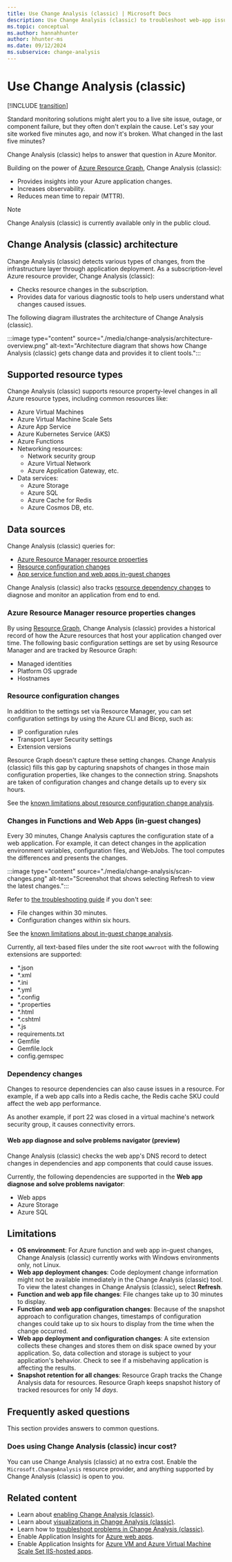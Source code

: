 ```yaml
---
title: Use Change Analysis (classic) | Microsoft Docs
description: Use Change Analysis (classic) to troubleshoot web-app issues on live sites.
ms.topic: conceptual
ms.author: hannahhunter
author: hhunter-ms
ms.date: 09/12/2024
ms.subservice: change-analysis
---
```


# Use Change Analysis (classic)

[!INCLUDE [transition](../includes/change/change-analysis-is-moving.md)]

Standard monitoring solutions might alert you to a live site issue, outage, or component failure, but they often don't explain the cause. Let's say your site worked five minutes ago, and now it's broken. What changed in the last five minutes?

Change Analysis (classic) helps to answer that question in Azure Monitor.

Building on the power of [Azure Resource Graph](/azure/governance/resource-graph/overview), Change Analysis (classic):

- Provides insights into your Azure application changes.
- Increases observability.
- Reduces mean time to repair (MTTR).

> [!NOTE]
> Change Analysis (classic) is currently available only in the public cloud.

## Change Analysis (classic) architecture

Change Analysis (classic) detects various types of changes, from the infrastructure layer through application deployment. As a subscription-level Azure resource provider, Change Analysis (classic):

- Checks resource changes in the subscription.
- Provides data for various diagnostic tools to help users understand what changes caused issues.

The following diagram illustrates the architecture of Change Analysis (classic).

:::image type="content" source="./media/change-analysis/architecture-overview.png" alt-text="Architecture diagram that shows how Change Analysis (classic) gets change data and provides it to client tools.":::

## Supported resource types

Change Analysis (classic) supports resource property-level changes in all Azure resource types, including common resources like:

- Azure Virtual Machines
- Azure Virtual Machine Scale Sets
- Azure App Service
- Azure Kubernetes Service (AKS)
- Azure Functions
- Networking resources:
    - Network security group
    - Azure Virtual Network
    - Azure Application Gateway, etc.
- Data services:
    - Azure Storage
    - Azure SQL
    - Azure Cache for Redis
    - Azure Cosmos DB, etc.

## Data sources

Change Analysis (classic) queries for:

- [Azure Resource Manager resource properties](#azure-resource-manager-resource-properties-changes)
- [Resource configuration changes](#resource-configuration-changes)
- [App service function and web apps in-guest changes](#changes-in-functions-and-web-apps-in-guest-changes)

Change Analysis (classic) also tracks [resource dependency changes](#dependency-changes) to diagnose and monitor an application from end to end.

### Azure Resource Manager resource properties changes

By using [Resource Graph](/azure/governance/resource-graph/overview), Change Analysis (classic) provides a historical record of how the Azure resources that host your application changed over time. The following basic configuration settings are set by using Resource Manager and are tracked by Resource Graph:

- Managed identities
- Platform OS upgrade
- Hostnames

### Resource configuration changes

In addition to the settings set via Resource Manager, you can set configuration settings by using the Azure CLI and Bicep, such as:

- IP configuration rules
- Transport Layer Security settings
- Extension versions

Resource Graph doesn't capture these setting changes. Change Analysis (classic) fills this gap by capturing snapshots of changes in those main configuration properties, like changes to the connection string. Snapshots are taken of configuration changes and change details up to every six hours.

See the [known limitations about resource configuration change analysis](#limitations).

### Changes in Functions and Web Apps (in-guest changes)

Every 30 minutes, Change Analysis captures the configuration state of a web application. For example, it can detect changes in the application environment variables, configuration files, and WebJobs. The tool computes the differences and presents the changes.

:::image type="content" source="./media/change-analysis/scan-changes.png" alt-text="Screenshot that shows selecting Refresh to view the latest changes.":::

Refer to [the troubleshooting guide](./change-analysis-troubleshoot.md#cannot-see-in-guest-changes-for-newly-enabled-web-app) if you don't see:

- File changes within 30 minutes.
- Configuration changes within six hours.

See the [known limitations about in-guest change analysis](#limitations).

Currently, all text-based files under the site root `wwwroot` with the following extensions are supported:

- *.json
- *.xml
- *.ini
- *.yml
- *.config
- *.properties
- *.html
- *.cshtml
- *.js
- requirements.txt
- Gemfile
- Gemfile.lock
- config.gemspec

### Dependency changes

Changes to resource dependencies can also cause issues in a resource. For example, if a web app calls into a Redis cache, the Redis cache SKU could affect the web app performance.

As another example, if port 22 was closed in a virtual machine's network security group, it causes connectivity errors.

#### Web app diagnose and solve problems navigator (preview)

Change Analysis (classic) checks the web app's DNS record to detect changes in dependencies and app components that could cause issues.

Currently, the following dependencies are supported in the **Web app diagnose and solve problems navigator**:

- Web apps
- Azure Storage
- Azure SQL

## Limitations

- **OS environment**: For Azure function and web app in-guest changes, Change Analysis (classic) currently works with Windows environments only, not Linux.
- **Web app deployment changes**: Code deployment change information might not be available immediately in the Change Analysis (classic) tool. To view the latest changes in Change Analysis (classic), select **Refresh**.
- **Function and web app file changes**: File changes take up to 30 minutes to display.
- **Function and web app configuration changes**: Because of the snapshot approach to configuration changes, timestamps of configuration changes could take up to six hours to display from the time when the change occurred.
- **Web app deployment and configuration changes**: A site extension collects these changes and stores them on disk space owned by your application. So, data collection and storage is subject to your application's behavior. Check to see if a misbehaving application is affecting the results.
- **Snapshot retention for all changes**: Resource Graph tracks the Change Analysis data for resources. Resource Graph keeps snapshot history of tracked resources for only _14 days_.

## Frequently asked questions

This section provides answers to common questions.

### Does using Change Analysis (classic) incur cost?

You can use Change Analysis (classic) at no extra cost. Enable the `Microsoft.ChangeAnalysis` resource provider, and anything supported by Change Analysis (classic) is open to you.

## Related content

- Learn about [enabling Change Analysis (classic)](change-analysis-enable.md).
- Learn about [visualizations in Change Analysis (classic)](change-analysis-visualizations.md).
- Learn how to [troubleshoot problems in Change Analysis (classic)](change-analysis-troubleshoot.md).
- Enable Application Insights for [Azure web apps](../../azure-monitor/app/azure-web-apps.md).
- Enable Application Insights for [Azure VM and Azure Virtual Machine Scale Set IIS-hosted apps](../../azure-monitor/app/azure-vm-vmss-apps.md).
